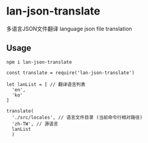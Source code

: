 # lan-json-translate
多语言JSON文件翻译
language json file translation

## Usage
```
npm i lan-json-translate

const translate = require('lan-json-translate')

let lanList = [ // 翻译语言列表
  'en',
  'ko'
]

translate(
  './src/locales', // 语言文件目录 (当前命令行相对路径)
  'zh-TW', // 源语言
  lanList
  )

```